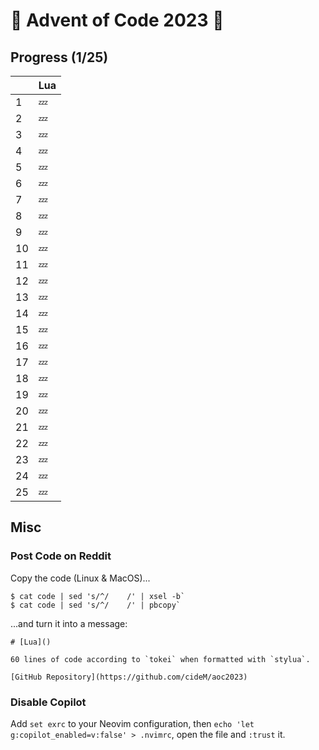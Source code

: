 # :christmas_tree: Advent of Code 2023 :santa:

## Progress (1/25)

|     | Lua    |
| --- | ------ |
| 1   | :zzz: |
| 2   | :zzz: |
| 3   | :zzz: |
| 4   | :zzz:  |
| 5   | :zzz:  |
| 6   | :zzz:  |
| 7   | :zzz:  |
| 8   | :zzz:  |
| 9   | :zzz:  |
| 10  | :zzz:  |
| 11  | :zzz:  |
| 12  | :zzz:  |
| 13  | :zzz:  |
| 14  | :zzz:  |
| 15  | :zzz:  |
| 16  | :zzz:  |
| 17  | :zzz:  |
| 18  | :zzz:  |
| 19  | :zzz:  |
| 20  | :zzz:  |
| 21  | :zzz:  |
| 22  | :zzz:  |
| 23  | :zzz:  |
| 24  | :zzz:  |
| 25  | :zzz:  |

## Misc

### Post Code on Reddit

Copy the code (Linux & MacOS)...

```
$ cat code | sed 's/^/    /' | xsel -b`
$ cat code | sed 's/^/    /' | pbcopy`
```

...and turn it into a message:

```text
# [Lua]()

60 lines of code according to `tokei` when formatted with `stylua`.

[GitHub Repository](https://github.com/cideM/aoc2023)
```

### Disable Copilot

Add `set exrc` to your Neovim configuration, then `echo 'let g:copilot_enabled=v:false' > .nvimrc`, open the file and `:trust` it.
